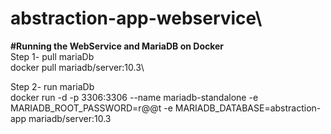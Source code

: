 # abstraction-app-webservice\

**#Running the WebService and MariaDB on Docker**\
Step 1- pull mariaDb\
docker pull mariadb/server:10.3\
 
Step 2- run mariaDb\
docker run -d -p 3306:3306 --name mariadb-standalone -e MARIADB_ROOT_PASSWORD=r@@t -e MARIADB_DATABASE=abstraction-app mariadb/server:10.3

